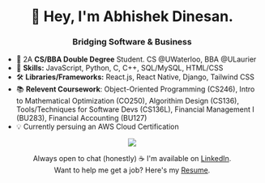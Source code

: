 <h1 align="center">
  👋 Hey, I'm Abhishek Dinesan.
</h1>

<h3 align="center">
  Bridging Software & Business
</h3>

- 👀 2A **CS/BBA **Double Degree**** Student. CS @UWaterloo, BBA @ULaurier
- 🌱 **Skills:** JavaScript, Python, C, C++, SQL/MySQL, HTML/CSS
- 🛠️ **Libraries/Frameworks:** React.js, React Native, Django, Tailwind CSS
- 📚 **Relevent Coursework**: Object-Oriented Programming (CS246), Intro to Mathematical Optimization (CO250), Algorithim Design (CS136), Tools/Techniques for Software Devs (CS136L), Financial Management I (BU283), Financial Accounting (BU127)
- 💡 Currently persuing an AWS Cloud Certification
<p align="center">
  <a href="https://skillicons.dev">
    <img src="https://skillicons.dev/icons?i=javascript,python,react,django,html,css,tailwind, c,cpp,mysql" />
  </a>
</p>

<div align="center">
  Always open to chat (honestly) ☕ I'm available on <a href="https://www.linkedin.com/in/abhishekdinesan">LinkedIn</a>. <br>
  Want to help me get a job? Here's my <a href="https://drive.google.com/file/d/1vacPMGIL8zC0K0YhTkP5SxcqpAJ0JmUK/view?usp=sharing">Resume</a>. <br>
</div>



<!---
AbhishekDinesan/AbhishekDinesan is a ✨ special ✨ repository because its `README.md` (this file) appears on your GitHub profile.
You can click the Preview link to take a look at your changes.
--->
